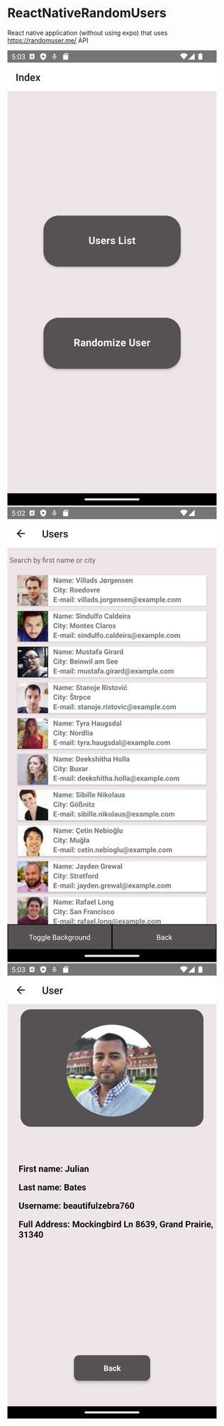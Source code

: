# ReactNativeRandomUsers
React native application (without using expo) that uses https://randomuser.me/ API

![Index Screen](https://github.com/rusucristian11/ReactNativeRandomUsers/blob/main/screen-index.png?raw=true "Index Screen")
![Users Screen](https://github.com/rusucristian11/ReactNativeRandomUsers/blob/main/screen-users.png?raw=true "Users Screen")
![User Screen](https://github.com/rusucristian11/ReactNativeRandomUsers/blob/main/screen-user.png?raw=true "Index Screen")
